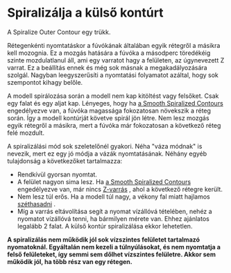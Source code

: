 # Spiralizálja a külső kontúrt

A Spiralize Outer Contour egy trükk.

Rétegenkénti nyomtatáskor a fúvókának általában egyik rétegről a másikra kell mozognia. Ez a mozgás hatására a fúvóka a másodperc töredékéig szinte mozdulatlanul áll, ami egy varratot hagy a felületen, az úgynevezett Z varrat. Ez a beállítás ennek és még sok másnak a megakadályozására szolgál. Nagyban leegyszerűsíti a nyomtatási folyamatot azáltal, hogy sok szempontot kihagy belőle.

A modell spirálozása során a modell nem kap kitöltést vagy felsőket. Csak egy falat és egy aljat kap. Lényeges, hogy ha [a Smooth Spiralized Contours](smooth_spiralized_contours.md) engedélyezve van, a fúvóka magassága fokozatosan növekszik a réteg során. Így a modell kontúrját követve spirál jön létre. Nem lesz mozgás egyik rétegről a másikra, mert a fúvóka már fokozatosan a következő réteg felé mozdult.

A spiralizálási mód sok szeletelőnél gyakori. Néha "váza módnak" is nevezik, mert ez egy jó módja a vázák nyomtatásának. Néhány egyéb tulajdonság a következőket tartalmazza:

- Rendkívül gyorsan nyomtat.
- A felület nagyon sima lesz. Ha [a Smooth Spiralized Contours](smooth_spiralized_contours.md) engedélyezve van, már nincs [Z-varrás](../troubleshooting/seam.md) , ahol a következő rétegre került.
- Nem lesz túl erős. Ha a modell túl nagy, a vékony fal miatt hajlamos [széthasadni](../troubleshooting/layer_splitting.md) .
- Míg a varrás eltávolítása segít a nyomat vízállóvá tételében, nehéz a nyomatot vízállóvá tenni, ha bármilyen mérete van. Ehhez ajánlatos legalább 2 falat. A külső kontúr spiralizálása ekkor lehetetlen.

**A spiralizálás nem működik jól sok vízszintes felületet tartalmazó nyomatoknál. Egyáltalán nem kezeli a túlnyúlásokat, és nem nyomtatja a felső felületeket, így semmi sem dőlhet vízszintes felületre. Akkor sem működik jól, ha több rész van egy rétegen.**
